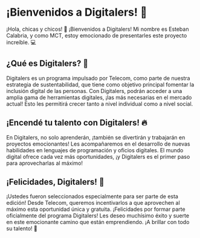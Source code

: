 # ¡Bienvenidos a Digitalers! 🚀

¡Hola, chicas y chicos! 👋 ¡Bienvenidos a Digitalers! Mi nombre es Esteban Calabria, y como MCT, estoy emocionado de presentarles este proyecto increíble. 💻

## ¿Qué es Digitalers? 🌟

Digitalers es un programa impulsado por Telecom, como parte de nuestra estrategia de sustentabilidad, que tiene como objetivo principal fomentar la inclusión digital de las personas. Con Digitalers, podrán acceder a una amplia gama de herramientas digitales, ¡las más necesarias en el mercado actual! Esto les permitirá crecer tanto a nivel individual como a nivel social. 

## ¡Encendé tu talento con Digitalers! 🔥

En Digitalers, no solo aprenderán, ¡también se divertirán y trabajarán en proyectos emocionantes! Les acompañaremos en el desarrollo de nuevas habilidades en lenguajes de programación y oficios digitales. El mundo digital ofrece cada vez más oportunidades, ¡y Digitalers es el primer paso para aprovecharlas al máximo! 

## ¡Felicidades, Digitalers! 🎉

¡Ustedes fueron seleccionados especialmente para ser parte de esta edición! Desde Telecom, queremos incentivarlos a que aprovechen al máximo esta oportunidad única y gratuita. ¡Felicidades por formar parte oficialmente del programa Digitalers! Les deseo muchísimo éxito y suerte en este emocionante camino que están emprendiendo. ¡A brillar con todo su talento! 💫
